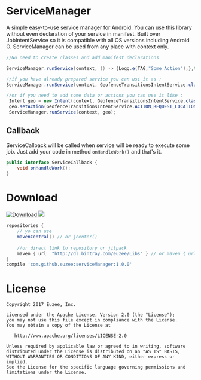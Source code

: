 <!---[![Android Arsenal](https://img.shields.io/badge/Android%20Arsenal-permissionUtil-blue.svg?style=flat)](https://android-arsenal.com/details/1/5721) [![GitHub license](https://img.shields.io/github/license/dcendents/android-maven-gradle-plugin.svg)](http://www.apache.org/licenses/LICENSE-2.0.html) [![API](https://img.shields.io/badge/API-16%2B-brightgreen.svg?style=flat)](https://android-arsenal.com/api?level=16) [![CircleCI](https://circleci.com/gh/Euzee/permissionUtil/tree/master.svg?style=svg)](https://circleci.com/gh/Euzee/permissionUtil/tree/master)
<br>
<a href="http://apptractor.ru/info/articles/interesnyie-materialyi-dlya-razrabotchika-mobilnyih-prilozheniy-163-9-14-maya.html"><img src="http://apptractor.ru/logo_trans.png" height="30" width="118" ></a>
--->

# ServiceManager
A simple easy-to-use service manager for Android.
You can use this library without even declaration of your service in manifest.
Built over JobIntentService so it is compatible with all OS versions including Android O.
ServiceManager can be used from any place with context only.

``` java
//No need to create classes and add manifest declarations

ServiceManager.runService(context, () -> {Logg.e(TAG,"Some Action");},true);

//if you have already prepared service you can usi it as :
ServiceManager.runService(context, GeofenceTransitionsIntentService.class);

//or if you need to add some data or actions you can use it like :
 Intent geo = new Intent(context, GeofenceTransitionsIntentService.class);
 geo.setAction(GeofenceTransitionsIntentService.ACTION_REQUEST_LOCATIONS);
 ServiceManager.runService(context, geo);
```

## Callback

ServiceCallback will be called when service will be ready to execute some job.
Just add your code in method `onHandleWork()` and that's it.
``` java
public interface ServiceCallback {
    void onHandleWork();
}
```

# Download

[ ![Download](https://api.bintray.com/packages/euzee/Libs/serviceManager/images/download.svg) ](https://bintray.com/euzee/Libs/serviceManager/_latestVersion) [![](https://jitpack.io/v/Euzee/serviceManager.svg)](https://jitpack.io/#Euzee/serviceManager)

``` groovy
repositories {
    // yo can use 
    mavenCentral() // or jcenter()
    
    //or direct link to repository or jitpack
    maven { url  "http://dl.bintray.com/euzee/Libs" } // or maven { url "https://jitpack.io" }
}
compile 'com.github.euzee:serviceManager:1.0.0'
```

# License

    Copyright 2017 Euzee, Inc.

    Licensed under the Apache License, Version 2.0 (the "License");
    you may not use this file except in compliance with the License.
    You may obtain a copy of the License at

       http://www.apache.org/licenses/LICENSE-2.0

    Unless required by applicable law or agreed to in writing, software
    distributed under the License is distributed on an "AS IS" BASIS,
    WITHOUT WARRANTIES OR CONDITIONS OF ANY KIND, either express or implied.
    See the License for the specific language governing permissions and
    limitations under the License.
